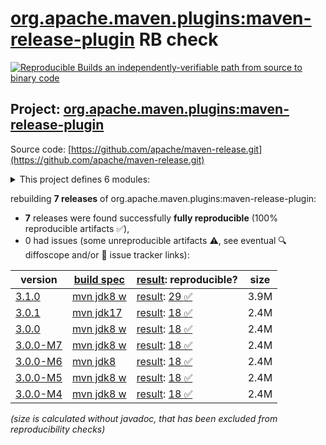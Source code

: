 [org.apache.maven.plugins:maven-release-plugin](https://central.sonatype.com/artifact/org.apache.maven.plugins/maven-release-plugin/versions) RB check
=======

[![Reproducible Builds](https://reproducible-builds.org/images/logos/rb.svg) an independently-verifiable path from source to binary code](https://reproducible-builds.org/)

## Project: [org.apache.maven.plugins:maven-release-plugin](https://central.sonatype.com/artifact/org.apache.maven.plugins/maven-release-plugin/versions)

Source code: [https://github.com/apache/maven-release.git](https://github.com/apache/maven-release.git)

<details><summary>This project defines 6 modules:</summary>

* [org.apache.maven.plugins:maven-release-plugin](https://central.sonatype.com/artifact/org.apache.maven.plugins/maven-release-plugin/3.1.0)
* [org.apache.maven.release:maven-release](https://central.sonatype.com/artifact/org.apache.maven.release/maven-release/3.1.0)
* [org.apache.maven.release:maven-release-api](https://central.sonatype.com/artifact/org.apache.maven.release/maven-release-api/3.1.0)
* [org.apache.maven.release:maven-release-manager](https://central.sonatype.com/artifact/org.apache.maven.release/maven-release-manager/3.1.0)
* [org.apache.maven.release:maven-release-oddeven-policy](https://central.sonatype.com/artifact/org.apache.maven.release/maven-release-oddeven-policy/3.1.0)
* [org.apache.maven.release:maven-release-semver-policy](https://central.sonatype.com/artifact/org.apache.maven.release/maven-release-semver-policy/3.1.0)
</details>

rebuilding **7 releases** of org.apache.maven.plugins:maven-release-plugin:
- **7** releases were found successfully **fully reproducible** (100% reproducible artifacts :white_check_mark:),
- 0 had issues (some unreproducible artifacts :warning:, see eventual :mag: diffoscope and/or :memo: issue tracker links):

| version | [build spec](/BUILDSPEC.md) | [result](https://reproducible-builds.org/docs/jvm/): reproducible? | size |
| -- | --------- | ------ | -- |
| [3.1.0](https://central.sonatype.com/artifact/org.apache.maven.plugins/maven-release-plugin/3.1.0/pom) | [mvn jdk8 w](maven-release-plugin-3.1.0.buildspec) | [result](maven-release-3.1.0.buildinfo): [29 :white_check_mark: ](maven-release-3.1.0.buildcompare) | 3.9M |
| [3.0.1](https://central.sonatype.com/artifact/org.apache.maven.plugins/maven-release-plugin/3.0.1/pom) | [mvn jdk17](maven-release-plugin-3.0.1.buildspec) | [result](maven-release-3.0.1.buildinfo): [18 :white_check_mark: ](maven-release-3.0.1.buildcompare) | 2.4M |
| [3.0.0](https://central.sonatype.com/artifact/org.apache.maven.plugins/maven-release-plugin/3.0.0/pom) | [mvn jdk8 w](maven-release-plugin-3.0.0.buildspec) | [result](maven-release-3.0.0.buildinfo): [18 :white_check_mark: ](maven-release-3.0.0.buildcompare) | 2.4M |
| [3.0.0-M7](https://central.sonatype.com/artifact/org.apache.maven.plugins/maven-release-plugin/3.0.0-M7/pom) | [mvn jdk8 w](maven-release-plugin-3.0.0-M7.buildspec) | [result](maven-release-3.0.0-M7.buildinfo): [18 :white_check_mark: ](maven-release-3.0.0-M7.buildcompare) | 2.4M |
| [3.0.0-M6](https://central.sonatype.com/artifact/org.apache.maven.plugins/maven-release-plugin/3.0.0-M6/pom) | [mvn jdk8](maven-release-plugin-3.0.0-M6.buildspec) | [result](maven-release-3.0.0-M6.buildinfo): [18 :white_check_mark: ](maven-release-3.0.0-M6.buildcompare) | 2.4M |
| [3.0.0-M5](https://central.sonatype.com/artifact/org.apache.maven.plugins/maven-release-plugin/3.0.0-M5/pom) | [mvn jdk8 w](maven-release-plugin-3.0.0-M5.buildspec) | [result](maven-release-3.0.0-M5.buildinfo): [18 :white_check_mark: ](maven-release-3.0.0-M5.buildcompare) | 2.4M |
| [3.0.0-M4](https://central.sonatype.com/artifact/org.apache.maven.plugins/maven-release-plugin/3.0.0-M4/pom) | [mvn jdk8 w](maven-release-plugin-3.0.0-M4.buildspec) | [result](maven-release-3.0.0-M4.buildinfo): [18 :white_check_mark: ](maven-release-3.0.0-M4.buildcompare) | 2.4M |

<i>(size is calculated without javadoc, that has been excluded from reproducibility checks)</i>
